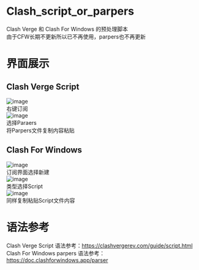 # Clash_script_or_parpers
Clash Verge 和 Clash For Windows 的预处理脚本  
由于CFW长期不更新所以已不再使用，parpers也不再更新

# 界面展示  
## Clash Verge Script
![image](https://github.com/Einck0/Clash_script_or_parpers/assets/91471683/56eef91d-1b97-4610-842b-4c89b252295b)  
右键订阅  
![image](https://github.com/Einck0/Clash_script_or_parpers/assets/91471683/7ff7f4b2-4544-499f-9ff9-7185daecbe36)  
选择Paraers  
将Parpers文件复制内容粘贴

## Clash For Windows  
![image](https://github.com/Einck0/Clash_script_or_parpers/assets/91471683/53bcc915-d1d9-4f4e-a8a2-ccf8bcd72150)  
订阅界面选择新建  
![image](https://github.com/Einck0/Clash_script_or_parpers/assets/91471683/b7d79b5d-ccea-476f-90ab-06bc46b6d22f)  
类型选择Script  
![image](https://github.com/Einck0/Clash_script_or_parpers/assets/91471683/efafe5f8-951d-4dc9-9840-366c9c6290f0)  
同样复制粘贴Script文件内容  

# 语法参考
Clash Verge Script 语法参考：https://clashvergerev.com/guide/script.html  
Clash For Windows parpers 语法参考：https://doc.clashforwindows.app/parser  
